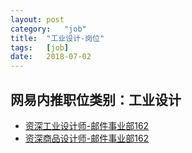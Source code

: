 ```yaml
---
layout:	post
category:	"job"
title:	"工业设计-岗位"
tags:	[job]
date:	2018-07-02
---
```

## 网易内推职位类别：工业设计
- [资深工业设计师-邮件事业部162](http://bole.netease.com/position/h5/detail.do?id=10466&rcode=D1O21582aT)
- [资深商品设计师-邮件事业部162](http://bole.netease.com/position/h5/detail.do?id=7538&rcode=D1O21582aT)
